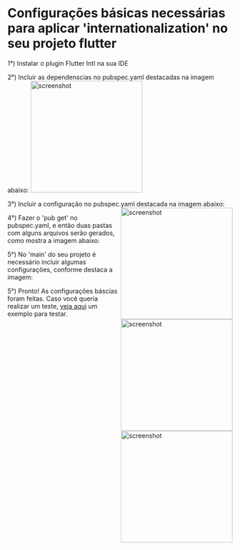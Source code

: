 # Configurações básicas necessárias para aplicar 'internationalization' no seu projeto flutter

1°) Instalar o plugin Flutter Intl na sua IDE

2°) Incluir as dependenscias no pubspec.yaml destacadas na imagem abaixo:
<img src="https://github.com/SabrinaKaren/flutter-helper/tree/master/internationalization/assets/01_dependencies.png" alt="screenshot" width="250">

3°) Incluir a configuração no pubspec.yaml destacada na imagem abaixo:
<img src="https://github.com/SabrinaKaren/flutter-helper/tree/master/internationalization/assets/02_configuracao_pub.png" alt="screenshot" width="250" align="right">

4°) Fazer o 'pub get' no pubspec.yaml, e então duas pastas com alguns arquivos serão gerados, como mostra a imagem abaixo:
<img src="https://github.com/SabrinaKaren/flutter-helper/tree/master/internationalization/assets/03_pastas_geradas.png" alt="screenshot" width="250" align="right">

5°) No 'main' do seu projeto é necessário incluir algumas configurações, conforme destaca a imagem:
<img src="https://github.com/SabrinaKaren/flutter-helper/tree/master/internationalization/assets/04_conf_main.png" alt="screenshot" width="250" align="right">

5°) Pronto! As configurações báscias foram feitas. Caso você queria realizar um teste, [veja aqui](/example.md) um exemplo para testar.